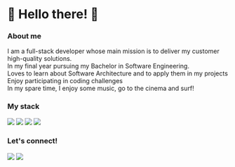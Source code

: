 <h1 >
👋 Hello there! 👋
</h1>
<h3> About me </h3>
I am a full-stack developer whose main mission is to deliver my customer high-quality solutions.<br>
In my final year pursuing my Bachelor in Software Engineering.  <br>
Loves to learn about Software Architecture and to apply them in my projects  <br>
Enjoy participating in coding challenges <br>
In my spare time, I enjoy some music, go to the cinema and surf!  <br>


<h3 align="left">
  My stack
</h3>

<p>
<img src="https://img.shields.io/badge/-Typescript-%233178C6?style=flat&logo=typescript&logoColor=white"/>
<img src="https://img.shields.io/badge/React-20232A?&style=flat&logo=react&logoColor=61DAFB"/>
<img src="https://img.shields.io/badge/Node.js-43853D?style=flatbadge&logo=node.js&logoColor=white"/>   
<img src="https://img.shields.io/badge/Python-14354C?style=flat&logo=python&logoColor=white" />
</p>

<h3> Let's connect! </h3>
<a href="mailto:laureano.pedrojoao@gmail.com" target="blank"><img align="center" src="https://img.shields.io/badge/João Pedro Laureano-c14438?style=flat&logo=gmail&logoColor=white" /></a>
<a href="https://br.linkedin.com/in/joao-pedro-laureano" target="blank"><img align="center" src="https://img.shields.io/badge/João Pedro Laureano-0077B5?style=flat&logo=linkedin&logoColor=white" /></a>

